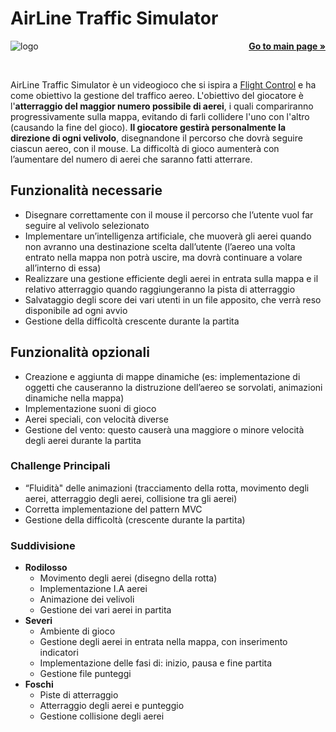 # AirLine Traffic Simulator
<img align="left" src="https://github.com/seve-andre/OOP20-alt-sim/blob/master/src/main/resources/images/logos/logo.png?raw=true" alt="logo">
<p align="right">
    <a href="https://github.com/seve-andre/OOP20-alt-sim"><strong>Go to main page »</strong></a>
</p>
<br />

AirLine Traffic Simulator è un videogioco che si ispira a [Flight Control](https://www.youtube.com/watch?v=KTH084KeFBc) e ha come obiettivo la gestione del traffico aereo. L'obiettivo del giocatore è l'**atterraggio del maggior numero possibile di aerei**, i quali compariranno progressivamente sulla mappa, evitando di farli collidere l'uno con l'altro (causando la fine del gioco). **Il giocatore gestirà personalmente la direzione 
di ogni velivolo**, disegnandone il percorso che dovrà seguire ciascun aereo, con il mouse. La difficoltà di gioco aumenterà con l’aumentare del numero di aerei che saranno fatti atterrare.  

## Funzionalità necessarie
- Disegnare correttamente con il mouse il percorso che l’utente vuol far seguire al velivolo selezionato
- Implementare un’intelligenza artificiale, che muoverà gli aerei quando non avranno una destinazione scelta dall’utente (l’aereo una volta entrato nella mappa non potrà uscire, ma dovrà continuare a volare all’interno di essa)
- Realizzare una gestione efficiente degli aerei in entrata sulla mappa e il relativo atterraggio quando raggiungeranno la pista di atterraggio
- Salvataggio degli score dei vari utenti in un file apposito, che verrà reso disponibile ad ogni avvio
- Gestione della difficoltà crescente durante la partita

## Funzionalità opzionali
- Creazione e aggiunta di mappe dinamiche (es: implementazione di oggetti che causeranno la distruzione dell’aereo se sorvolati, animazioni dinamiche nella mappa)
- Implementazione suoni di gioco
- Aerei speciali, con velocità diverse
- Gestione del vento: questo causerà una maggiore o minore velocità degli aerei durante la partita

### Challenge Principali
- “Fluidità" delle animazioni (tracciamento della rotta, movimento degli aerei, atterraggio degli aerei, collisione tra gli aerei)
- Corretta implementazione del pattern MVC
- Gestione della difficoltà (crescente durante la partita)

### Suddivisione
- **Rodilosso**
    - Movimento degli aerei (disegno della rotta)
    - Implementazione I.A aerei
    - Animazione dei velivoli
    - Gestione dei vari aerei in partita
- **Severi**
    - Ambiente di gioco
    - Gestione degli aerei in entrata nella mappa, con inserimento indicatori
    - Implementazione delle fasi di: inizio, pausa e fine partita
    - Gestione file punteggi
- **Foschi**
    - Piste di atterraggio
    - Atterraggio degli aerei e punteggio
    - Gestione collisione degli aerei
